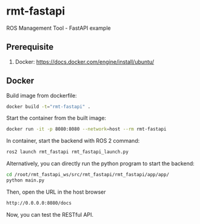 # rmt-fastapi
ROS Management Tool - FastAPI example

## Prerequisite

1. Docker: https://docs.docker.com/engine/install/ubuntu/

## Docker

Build image from dockerfile:

```bash
docker build -t="rmt-fastapi" . 
```

Start the container from the built image:

```bash
docker run -it -p 8080:8080 --network=host --rm rmt-fastapi
```

In container, start the backend with ROS 2 command:

```bash
ros2 launch rmt_fastapi rmt_fastapi_launch.py
```

Alternatively, you can directly run the python program to start the backend:

```bash
cd /root/rmt_fastapi_ws/src/rmt_fastapi/rmt_fastapi/app/app/
python main.py
```

Then, open the URL in the host browser

```bash
http://0.0.0.0:8080/docs
```

Now, you can test the RESTful API.